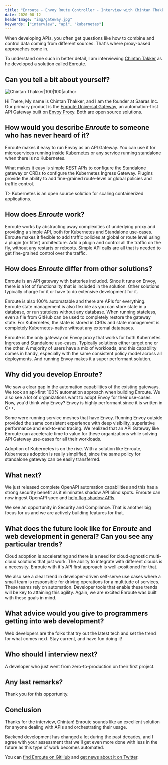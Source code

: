 ```yaml
---
title: "Enroute - Envoy Route Controller - Interview with Chintan Thakker"
date: 2020-08-12
headerImage: "img/gateway.jpg"
keywords: ["interview", "api", "kubernetes"]
---
```


When developing APIs, you often get questions like how to combine and control data coming from different sources. That's where proxy-based approaches come in.

To understand one such in better detail, I am interviewing [Chintan Takker](https://www.linkedin.com/in/chintant/) as he developed a solution called Enroute.

## Can you tell a bit about yourself?

![Chintan Thakker|100|100|author](img/chintan.jpg)

Hi There, My name is Chintan Thakker, and I am the founder at Saaras Inc. Our primary product is the [Enroute Universal Gateway](https://getenroute.io), an automation-first API Gateway built on [Envoy Proxy](https://www.envoyproxy.io/). Both are open source solutions.

## How would you describe _Enroute_ to someone who has never heard of it?

Enroute makes it easy to run Envoy as an API Gateway. You can use it for microservices running inside [Kubernetes](https://kubernetes.io/) or any service running standalone when there is no Kubernetes.

What makes it easy is simple REST APIs to configure the Standalone gateway or CRDs to configure the Kubernetes Ingress Gateway. Plugins provide the ability to add fine-grained route-level or global policies and traffic control.

T> Kubernetes is an open source solution for scaling containerized applications.

## How does _Enroute_ work?

Enroute works by abstracting away complexities of underlying proxy and providing a simple API, both for Kubernetes and Standalone use-cases. Enroute makes it flexible to add traffic policies at global or route level using a plugin (or filter) architecture. Add a plugin and control all the traffic on the fly, without any restarts or reboots. Simple API calls are all that is needed to get fine-grained control over the traffic.

## How does _Enroute_ differ from other solutions?

Enroute is an API gateway with batteries included. Since it runs on Envoy, there is a lot of functionality that is included in the solution. Other solutions typically charge for it or have to do extensive development for it.

Enroute is also 100% automatable and there are APIs for everything. Enroute state management is also flexible as you can store state in a database, or run stateless without any database. When running stateless, even a file from GitHub can be used to completely restore the gateway state. For Kubernetes, the state is stored in CRDs and state management is completely Kubernetes-native without any external databases.

Enroute is the only gateway on Envoy proxy that works for both Kubernetes Ingress and Standalone use-cases. Typically solutions either target one or the other. A majority of users have a mix of workloads, and this capability comes in handy, especially with the same consistent policy model across all deployments. And running Envoy makes it a super performant solution.

## Why did you develop _Enroute_?

We saw a clear gap in the automation capabilities of the existing gateways. We took an api-first 100% automation approach when building Enroute. We also see a lot of organizations want to adopt Envoy for their use-cases. Now, you'd think why Envoy? Envoy is highly performant since it is written in C++.

Some were running service meshes that have Envoy. Running Envoy outside provided the same consistent experience with deep visibility, superlative performance and end-to-end tracing. We realized that an API Gateway like Enroute can accelerate time to value for these organizations while solving API Gateway use-cases for all their workloads.

Adoption of Kubernetes is on the rise. With a solution like Enroute, Kubernetes adoption is really simplified, since the same policy for standalone gateway can be easily transferred.

## What next?

We just released complete OpenAPI automation capabilities and this has a strong security benefit as it eliminates shadow API blind spots. Enroute can now ingest OpenAPI spec and [help flag shadow APIs](https://thenewstack.io/shadow-apis-breaking-your-security-the-enroute-api-gateway-could-help/).

We see an opportunity in Security and Compliance. That is another big focus for us and we are actively building features for that.

## What does the future look like for _Enroute_ and web development in general? Can you see any particular trends?

Cloud adoption is accelerating and there is a need for cloud-agnostic multi-cloud solutions that just work. The ability to integrate with different clouds is a necessity. Enroute with it's API first approach is well-positioned for that.

We also see a clear trend in developer-driven self-serve use cases where a small team is responsible for driving operations for a multitude of services. These teams rely on automation. Developer tools that enable these trends will be key to attaining this agility. Again, we are excited Enroute was built with these goals in mind.

## What advice would you give to programmers getting into web development?

Web developers are the folks that try out the latest tech and set the trend for what comes next. Stay current, and have fun doing it!

## Who should I interview next?

A developer who just went from zero-to-production on their first project.

## Any last remarks?

Thank you for this opportunity.

## Conclusion

Thanks for the interview, Chintan! Enroute sounds like an excellent solution for anyone dealing with APIs and orchestrating their usage.

Backend development has changed a lot during the past decades, and I agree with your assessment that we'll get even more done with less in the future as this type of work becomes automated.

You can [find Enroute on GitHub](https://github.com/saarasio/enroute) and [get news about it on Twitter](https://twitter.com/SaarasInc).

